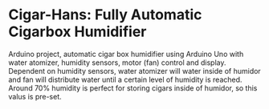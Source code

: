 # Cigar-Hans: Fully Automatic Cigarbox Humidifier
Arduino project, automatic cigar box humidifier using Arduino Uno with water atomizer, humidity sensors, motor (fan) control and display.  
Dependent on humidity sensors, water atomizer will water inside of humidor and fan will distribute water until a certain level of humidity is reached.  
Around 70% humidity is perfect for storing cigars inside of humidor, so this valus is pre-set.